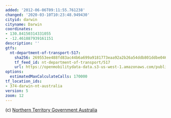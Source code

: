 ```yaml
---
added: '2012-06-06T09:11:55.761238'
changed: '2020-03-10T10:23:48.949430'
cityid: darwin
cityname: Darwin
coordinates:
- 130.84150314331055
- -12.461887939161151
description: ''
gtfs:
  nt-department-of-transport-517:
    sha256: 269553ee488fd83ac44b6a699a9181773eaa92a2b26a54ddb801ddbe0464bcda
    tf_feed_id: nt-department-of-transport/517
    url: https://openmobilitydata-data.s3-us-west-1.amazonaws.com/public/feeds/nt-department-of-transport/517/20160203/gtfs.zip
options:
  estimatedMaxCalculateCalls: 170000
tf_location_ids:
- 374-darwin-nt-australia
version: 5
zoom: 12
---
```


(c) [Northern Territory Government Australia](http://www.nt.gov.au/)
